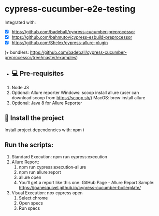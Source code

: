 # cypress-cucumber-e2e-testing

Integrated with:

- [x] https://github.com/badeball/cypress-cucumber-preprocessor
- [x] https://github.com/bahmutov/cypress-esbuild-preprocessor
- [x] https://github.com/Shelex/cypress-allure-plugin

(+ bundlers: https://github.com/badeball/cypress-cucumber-preprocessor/tree/master/examples)

- ## 💻 Pre-requisites

1. Node JS
2. Optional: Allure reporter
   Windows: scoop install allure 
            (user can download scoop from https://scoop.sh/)
   MacOS: brew install allure
3. Optional: Java 8 for Allure Reporter

## 🚀 Install the project

Install project dependencies with: npm i

## Run the scripts:

1. Standard Execution: npm run cypress:execution
2. Allure Report: 
   1. npm run cypress:execution-allure
   2. npm run allure:report
   3. allure open
   4. You'll get a report like this one: GitHub Page - Allure Report Sample: https://joanesquivel.github.io/cypress-cucumber-boilerplate/
3. Visual Execution: npx cypress open
   1. Select chrome
   2. Open specs 
   3. Run specs


